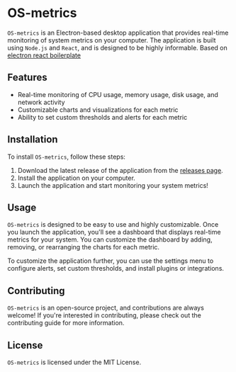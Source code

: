 # OS-metrics

`OS-metrics` is an Electron-based desktop application that provides real-time monitoring of system metrics on your computer. The application is built using `Node.js` and `React`, and is designed to be highly informable. Based on [electron react boilerplate](https://github.com/electron-react-boilerplate/electron-react-boilerplate.git)

## Features

- Real-time monitoring of CPU usage, memory usage, disk usage, and network activity
- Customizable charts and visualizations for each metric
- Ability to set custom thresholds and alerts for each metric

## Installation

To install `OS-metrics`, follow these steps:

1. Download the latest release of the application from the [releases page](https://github.com/max-im/OS-metrics/releases).
2. Install the application on your computer.
3. Launch the application and start monitoring your system metrics!

## Usage

`OS-metrics` is designed to be easy to use and highly customizable. Once you launch the application, you'll see a dashboard that displays real-time metrics for your system. You can customize the dashboard by adding, removing, or rearranging the charts for each metric.

To customize the application further, you can use the settings menu to configure alerts, set custom thresholds, and install plugins or integrations.

## Contributing

`OS-metrics` is an open-source project, and contributions are always welcome! If you're interested in contributing, please check out the contributing guide for more information.

## License

`OS-metrics` is licensed under the MIT License.
